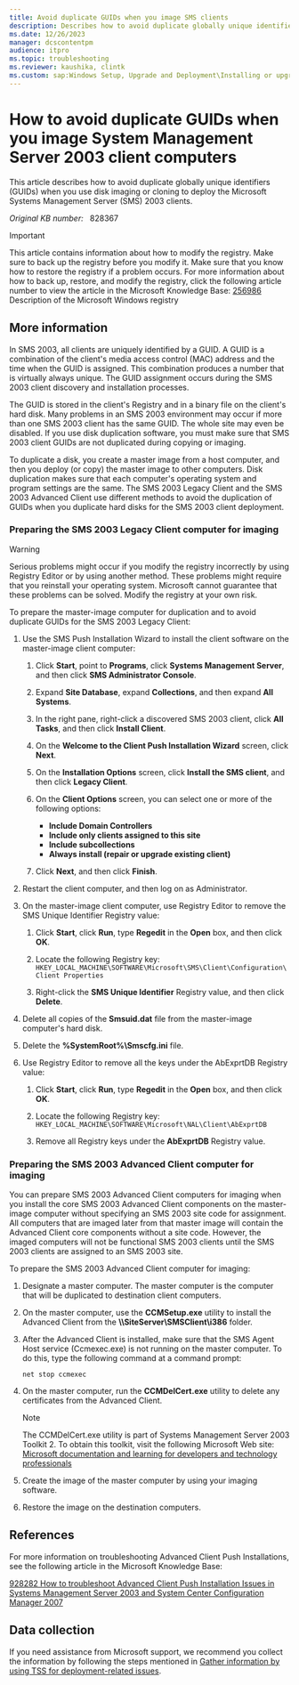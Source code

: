 ```yaml
---
title: Avoid duplicate GUIDs when you image SMS clients
description: Describes how to avoid duplicate globally unique identifiers (GUIDs) when you use disk imaging or cloning to deploy the Microsoft Systems Management Server (SMS) 2003 clients.
ms.date: 12/26/2023
manager: dcscontentpm
audience: itpro
ms.topic: troubleshooting
ms.reviewer: kaushika, clintk
ms.custom: sap:Windows Setup, Upgrade and Deployment\Installing or upgrading Windows, csstroubleshoot
---
```

# How to avoid duplicate GUIDs when you image System Management Server 2003 client computers

This article describes how to avoid duplicate globally unique identifiers (GUIDs) when you use disk imaging or cloning to deploy the Microsoft Systems Management Server (SMS) 2003 clients.

_Original KB number:_ &nbsp; 828367

> [!IMPORTANT]
> This article contains information about how to modify the registry. Make sure to back up the registry before you modify it. Make sure that you know how to restore the registry if a problem occurs. For more information about how to back up, restore, and modify the registry, click the following article number to view the article in the Microsoft Knowledge Base: [256986](https://support.microsoft.com/help/256986) Description of the Microsoft Windows registry  

## More information

In SMS 2003, all clients are uniquely identified by a GUID. A GUID is a combination of the client's media access control (MAC) address and the time when the GUID is assigned. This combination produces a number that is virtually always unique. The GUID assignment occurs during the SMS 2003 client discovery and installation processes.

The GUID is stored in the client's Registry and in a binary file on the client's hard disk. Many problems in an SMS 2003 environment may occur if more than one SMS 2003 client has the same GUID. The whole site may even be disabled. If you use disk duplication software, you must make sure that SMS 2003 client GUIDs are not duplicated during copying or imaging.

To duplicate a disk, you create a master image from a host computer, and then you deploy (or copy) the master image to other computers. Disk duplication makes sure that each computer's operating system and program settings are the same. The SMS 2003 Legacy Client and the SMS 2003 Advanced Client use different methods to avoid the duplication of GUIDs when you duplicate hard disks for the SMS 2003 client deployment.

### Preparing the SMS 2003 Legacy Client computer for imaging

> [!WARNING]
> Serious problems might occur if you modify the registry incorrectly by using Registry Editor or by using another method. These problems might require that you reinstall your operating system. Microsoft cannot guarantee that these problems can be solved. Modify the registry at your own risk.  

To prepare the master-image computer for duplication and to avoid duplicate GUIDs for the SMS 2003 Legacy Client:

1. Use the SMS Push Installation Wizard to install the client software on the master-image client computer:

   1. Click **Start**, point to **Programs**, click **Systems Management Server**, and then click **SMS Administrator Console**.
   2. Expand **Site Database**, expand **Collections**, and then expand **All Systems**.
   3. In the right pane, right-click a discovered SMS 2003 client, click **All Tasks**, and then click **Install Client**.
   4. On the **Welcome to the Client Push Installation Wizard** screen, click **Next**.
   5. On the **Installation Options** screen, click **Install the SMS client**, and then click **Legacy Client**.
   6. On the **Client Options** screen, you can select one or more of the following options:

      - **Include Domain Controllers**  
      - **Include only clients assigned to this site**  
      - **Include subcollections**  
      - **Always install (repair or upgrade existing client)**  
   7. Click **Next**, and then click **Finish**.
2. Restart the client computer, and then log on as Administrator.
3. On the master-image client computer, use Registry Editor to remove the SMS Unique Identifier Registry value:

   1. Click **Start**, click **Run**, type **Regedit** in the **Open** box, and then click **OK**.
   2. Locate the following Registry key: `HKEY_LOCAL_MACHINE\SOFTWARE\Microsoft\SMS\Client\Configuration\Client Properties`  

   3. Right-click the **SMS Unique Identifier** Registry value, and then click **Delete**.
4. Delete all copies of the **Smsuid.dat** file from the master-image computer's hard disk.
5. Delete the **%SystemRoot%\Smscfg.ini** file.

6. Use Registry Editor to remove all the keys under the AbExprtDB Registry value:

   1. Click **Start**, click **Run**, type **Regedit** in the **Open** box, and then click **OK**.
   2. Locate the following Registry key: `HKEY_LOCAL_MACHINE\SOFTWARE\Microsoft\NAL\Client\AbExprtDB`  

   3. Remove all Registry keys under the **AbExprtDB** Registry value.

### Preparing the SMS 2003 Advanced Client computer for imaging

You can prepare SMS 2003 Advanced Client computers for imaging when you install the core SMS 2003 Advanced Client components on the master-image computer without specifying an SMS 2003 site code for assignment. All computers that are imaged later from that master image will contain the Advanced Client core components without a site code. However, the imaged computers will not be functional SMS 2003 clients until the SMS 2003 clients are assigned to an SMS 2003 site.

To prepare the SMS 2003 Advanced Client computer for imaging:

1. Designate a master computer. The master computer is the computer that will be duplicated to destination client computers.
2. On the master computer, use the **CCMSetup.exe** utility to install the Advanced Client from the **\\\\**SiteServer**\SMSClient\i386** folder.
3. After the Advanced Client is installed, make sure that the SMS Agent Host service (Ccmexec.exe) is not running on the master computer. To do this, type the following command at a command prompt:  

    ```console
    net stop ccmexec  
    ```

4. On the master computer, run the **CCMDelCert.exe** utility to delete any certificates from the Advanced Client.

   > [!Note]
   > The CCMDelCert.exe utility is part of Systems Management Server 2003 Toolkit 2. To obtain this toolkit, visit the following Microsoft Web site: [Microsoft documentation and learning for developers and technology professionals](https://technet.microsoft.com/bb676787.aspx)  

5. Create the image of the master computer by using your imaging software.
6. Restore the image on the destination computers.

## References

For more information on troubleshooting Advanced Client Push Installations, see the following article in the Microsoft Knowledge Base:

[928282 How to troubleshoot Advanced Client Push Installation Issues in Systems Management Server 2003 and System Center Configuration Manager 2007](https://support.microsoft.com/help/925282)

## Data collection

If you need assistance from Microsoft support, we recommend you collect the information by following the steps mentioned in [Gather information by using TSS for deployment-related issues](../../windows-client/windows-troubleshooters/gather-information-using-tss-deployment.md).
